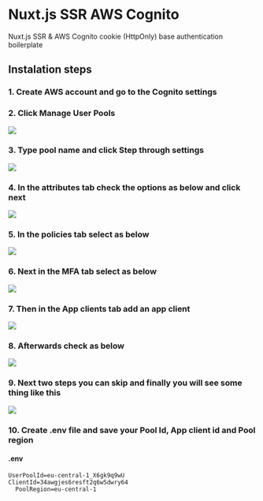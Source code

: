 # Nuxt.js SSR AWS Cognito
Nuxt.js SSR &amp; AWS Cognito cookie (HttpOnly) base authentication boilerplate

## Instalation steps 
### 1. Create AWS account and go to the Cognito settings
### 2. Click Manage User Pools
![](https://github.com/ja-klaudiusz/Nuxt.js-SSR-AWS-Cognito/blob/master/assets/1.png)
### 3. Type pool name and click Step through settings
![](https://github.com/ja-klaudiusz/Nuxt.js-SSR-AWS-Cognito/blob/master/assets/2.png)
### 4. In the attributes tab check the options as below and click next
![](https://github.com/ja-klaudiusz/Nuxt.js-SSR-AWS-Cognito/blob/master/assets/3.png)
### 5. In the policies tab select as below
![](https://github.com/ja-klaudiusz/Nuxt.js-SSR-AWS-Cognito/blob/master/assets/4.png)
### 6. Next in the MFA tab select as below
![](https://github.com/ja-klaudiusz/Nuxt.js-SSR-AWS-Cognito/blob/master/assets/5.png)
### 7. Then in the App clients tab add an app client
![](https://github.com/ja-klaudiusz/Nuxt.js-SSR-AWS-Cognito/blob/master/assets/6.png)
### 8. Afterwards check as below
![](https://github.com/ja-klaudiusz/Nuxt.js-SSR-AWS-Cognito/blob/master/assets/7.png)
### 9. Next two steps you can skip and finally you will see some thing like this
![](https://github.com/ja-klaudiusz/Nuxt.js-SSR-AWS-Cognito/blob/master/assets/8.png)
### 10. Create .env file and save your Pool Id, App client id and Pool region
#### .env

    UserPoolId=eu-central-1_X6gk9q9wU
    ClientId=34awgjes6resft2q6w5dwry64
	  PoolRegion=eu-central-1
    
 
